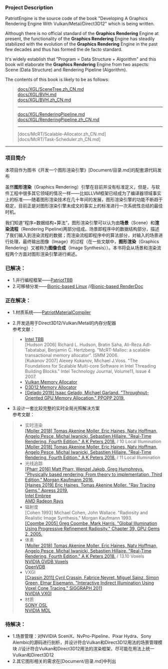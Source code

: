 ﻿### Project Description     
PatriotEngine is the source code of the book "Developing A Graphics Rendering Engine With Vulkan/Metal/Direct3D12" which is being written.   

Although there is no official standard of the **Graphics Rendering** Engine at present, the functionality of the **Graphics Rendering** Engine has steadily stabilized with the evolution of the **Graphics Rendering** Engine in the past few decades and thus has formed the de facto standard.   

It's widely establish that "Program = Data Structure + Algorithm" and this book will elaborate the **Graphics Rendering** Engine from two aspects: Scene (Data Structure) and Rendering Pipeline (Algorithm). 

The contents of this book is likely to be as follows:   
>    
> [docs/XGL/SceneTree.zh_CN.md](docs/XGL/SceneTree.zh_CN.md)  
> [docs/XGL/BVH.md](docs/XGL/BVH.md)     
> [docs/XGL/BVH.zh_CN.md](docs/XGL/BVH.zh_CN.md)     
>        
> ---    
>     
> [docs/XGL/RenderingPipeline.md](docs/XGL/RenderingPipeline.md)      
> [docs/XGL/RenderingPipeline.zh_CN.md](docs/XGL/RenderingPipeline.zh_CN.md)      
>        
> ---    
>      
> [docs/McRT/Scalable-Allocator.zh_CN.md]             
> [docs/McRT/Task-Scheduler.zh_CN.md]        
>     
      
---     
        
### 项目简介 
本项目作为图书《开发一个图形渲染引擎》[Document/目录.md]的配套源代码发布  
  
虽然**图形渲染**（Graphics Rendering）引擎在目前并没有标准定义，但是，与软件工程中很多其它领域的情况一样——比如LLVM框架已经成为了编译器领域事实上的标准——随着图形渲染技术在几十年间的发展，图形渲染引擎的功能不断趋于稳定，目前正是对图形渲染引擎未成文的事实上的标准进行一次系统性总结的最佳时机。  

我们知道“程序=数据结构+算法”，图形渲染引擎可以认为由**场景**（Scene）和**渲染流程**（Rendering Pipeline)两部分组成。场景即程序中的数据结构部分，描述了我们输入到渲染流程的数据；而渲染流程即程序中的算法部分，对输入的场景进行处理，最终输出图像（Image）的过程（在一些文献中，**图形渲染**（Graphics Rendering）又被称为**图像合成**（Image Synthesis））。本书将会从场景和渲染流程两个方面对图形渲染引擎进行阐述。  

### 已解决：  
* 1\.并行编程框架——[PatriotTBB](https://github.com/YuqiaoZhang/PatriotTBB)  
* 2\.可移植分发——[Bionic-based Linux](https://github.com/YuqiaoZhang/Bionic-based-Linux)  //[Bionic-based RenderDoc](https://github.com/YuqiaoZhang/Bionic-based-RenderDoc)  

### 正在解决：  
* 1\.材质系统——[PatriotMaterialCompiler](https://github.com/YuqiaoZhang/PatriotMaterialCompiler)  
  
* 2\.开发适用于Direct3D12/Vulkan/Metal的内存分配器  
参考文献：  
> * [Intel TBB](https://www.threadingbuildingblocks.org/)  
[Hudson 2006] Richard L. Hudson, Bratin Saha, Ali-Reza Adl-Tabatabai, Benjamin C. Hertzberg. "McRT-Malloc: a scalable transactional memory allocator". ISMM 2006.  
[Kukanov 2007] Alexey Kukanov, Michael J.Voss. "The Foundations for Scalable Multi-core Software in Intel Threading Building Blocks." Intel Technology Journal, Volume11, Issue 4 2007.  
> * [Vulkan Memory Allocator](https://gpuopen.com/vulkan-memory-allocator-2-2/)  
> * [D3D12 Memory Allocator](https://gpuopen.com/d3d12-memory-allocator-1-0-0/)  
> * [\[Gelado 2019\] Isaac Gelado, Michael Garland. "Throughput-Oriented GPU Memory Allocation." PPOPP 2019.](https://research.nvidia.com/publication/2019-02_Throughput-oriented-GPU-memory)  

* 3\.设计一套比较完整的实时全局光照解决方案  
参考文献：  
> * 实时渲染  
[\[Moller 2018\] Tomas Akenine Moller, Eric Haines, Naty Hoffman, Angelo Pesce, Michal Iwanicki, Sebastien Hillaire. "Real-Time Rendering, Fourth Edition." A K Peters 2018.](http://www.realtimerendering.com) / 10 Local Illumination  
[\[Moller 2018\] Tomas Akenine Moller, Eric Haines, Naty Hoffman, Angelo Pesce, Michal Iwanicki, Sebastien Hillaire. "Real-Time Rendering, Fourth Edition." A K Peters 2018.](http://www.realtimerendering.com) / 11 Local Illumination  
> * 光线追踪  
[\[Pharr 2016\] Matt Pharr, Wenzel Jakob, Greg Humphreys. "Physically based rendering: From theory to implementation, Third Edition." Morgan Kaufmann 2016.](http://www.pbr-book.org)  
[\[Haines 2019\] Eric Haines, Tomas Akenine Moller. "Ray Tracing Gems." Apress 2019.](https://research.nvidia.com/publication/2019-03_Ray-Tracing-Gems)  
[Intel Embree](https://www.embree.org/)  
[AMD Radeon Rays](https://gpuopen.com/gaming-product/radeon-rays/)  
> * 辐射度  
\[Cohen 1993\] Michael Cohen, John Wallace. "Radiosity and Realistic Image Synthesis." Morgan Kaufmann 1993.   
[\[Coombe 2005\] Greg Coombe, Mark Harris. "Global Illumination Using Progressive Refinement Radiosity." Chapter 39, GPU Gems 2, 2005.](https://developer.nvidia.com/gpugems/GPUGems2/gpugems2_chapter39.html)   
> * 体素  
[\[Moller 2018\] Tomas Akenine Moller, Eric Haines, Naty Hoffman, Angelo Pesce, Michal Iwanicki, Sebastien Hillaire. "Real-Time Rendering, Fourth Edition." A K Peters 2018.](http://www.realtimerendering.com) / 13.10 Voxels  
[NVIDIA GVDB Voxels](https://developer.nvidia.com/gvdb-samples)  
[OpenVDB](https://www.openvdb.org/)  
> * VXGI  
[\[Crassin 2011\] Cyril Crassin, Fabrice Neyret, Miguel Sainz, Simon Green, Elmar Eisemann. "Interactive Indirect Illumination Using Voxel Cone Tracing." SIGGRAPH 2011](https://research.nvidia.com/publication/interactive-indirect-illumination-using-voxel-cone-tracing)  
[NVIDIA VXGI](https://developer.nvidia.com/vxgi)  
> * 材质  
[SONY OSL](https://github.com/imageworks/OpenShadingLanguage/)  
[NVIDIA MDL](https://developer.nvidia.com/mdl-sdk)    
  
### 待解决：  
* 1\.场景管理：对NVIDIA SceniX、NvPro-Pipeline、Pixar Hydra、Sony Alembic的源码进行剖析，并设计符合Vulkan和Direct3D12用法的场景管理模块 //设计符合Vulkan和Direct3D12用法的渲染框架，尽可能在用法上统一Vulkan和Direct3D12   
* 2\.其它图形相关的需求在[Document/目录.md]中列出    